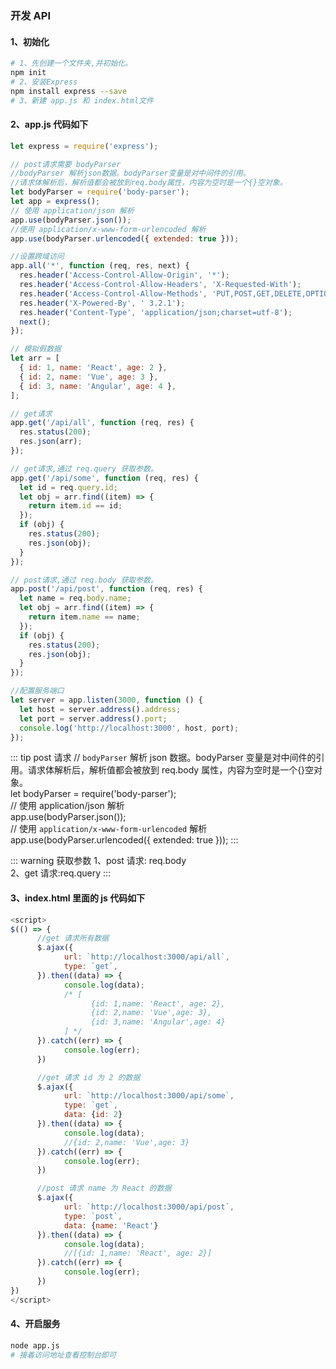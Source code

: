 ### 开发 API

#### 1、初始化

```bash
# 1、先创建一个文件夹,并初始化。
npm init
# 2、安装Express
npm install express --save
# 3、新建 app.js 和 index.html文件
```

#### 2、app.js 代码如下

```js
let express = require('express');

// post请求需要 bodyParser
//bodyParser 解析json数据。bodyParser变量是对中间件的引用。
//请求体解析后，解析值都会被放到req.body属性，内容为空时是一个{}空对象。
let bodyParser = require('body-parser');
let app = express();
// 使用 application/json 解析
app.use(bodyParser.json());
//使用 application/x-www-form-urlencoded 解析
app.use(bodyParser.urlencoded({ extended: true }));

//设置跨域访问
app.all('*', function (req, res, next) {
  res.header('Access-Control-Allow-Origin', '*');
  res.header('Access-Control-Allow-Headers', 'X-Requested-With');
  res.header('Access-Control-Allow-Methods', 'PUT,POST,GET,DELETE,OPTIONS');
  res.header('X-Powered-By', ' 3.2.1');
  res.header('Content-Type', 'application/json;charset=utf-8');
  next();
});

// 模拟假数据
let arr = [
  { id: 1, name: 'React', age: 2 },
  { id: 2, name: 'Vue', age: 3 },
  { id: 3, name: 'Angular', age: 4 },
];

// get请求
app.get('/api/all', function (req, res) {
  res.status(200);
  res.json(arr);
});

// get请求,通过 req.query 获取参数。
app.get('/api/some', function (req, res) {
  let id = req.query.id;
  let obj = arr.find((item) => {
    return item.id == id;
  });
  if (obj) {
    res.status(200);
    res.json(obj);
  }
});

// post请求,通过 req.body 获取参数。
app.post('/api/post', function (req, res) {
  let name = req.body.name;
  let obj = arr.find((item) => {
    return item.name == name;
  });
  if (obj) {
    res.status(200);
    res.json(obj);
  }
});

//配置服务端口
let server = app.listen(3000, function () {
  let host = server.address().address;
  let port = server.address().port;
  console.log('http://localhost:3000', host, port);
});
```

::: tip post 请求
// `bodyParser` 解析 json 数据。bodyParser 变量是对中间件的引用。请求体解析后，解析值都会被放到 req.body 属性，内容为空时是一个{}空对象。  
let bodyParser = require('body-parser');  
// 使用 application/json 解析  
app.use(bodyParser.json());  
// 使用 `application/x-www-form-urlencoded` 解析  
app.use(bodyParser.urlencoded({ extended: true }));
:::

::: warning 获取参数
1、post 请求: req.body  
2、get 请求:req.query
:::

#### 3、index.html 里面的 js 代码如下

```js
<script>
$(() => {
      //get 请求所有数据
      $.ajax({
            url: `http://localhost:3000/api/all`,
            type: `get`,
      }).then((data) => {
            console.log(data);
            /* [
                  {id: 1,name: 'React', age: 2},
                  {id: 2,name: 'Vue',age: 3},
                  {id: 3,name: 'Angular',age: 4}
            ] */
      }).catch((err) => {
            console.log(err);
      })

      //get 请求 id 为 2 的数据
      $.ajax({
            url: `http://localhost:3000/api/some`,
            type: `get`,
            data: {id: 2}
      }).then((data) => {
            console.log(data);
            //{id: 2,name: 'Vue',age: 3}
      }).catch((err) => {
            console.log(err);
      })

      //post 请求 name 为 React 的数据
      $.ajax({
            url: `http://localhost:3000/api/post`,
            type: `post`,
            data: {name: 'React'}
      }).then((data) => {
            console.log(data);
            //[{id: 1,name: 'React', age: 2}]
      }).catch((err) => {
            console.log(err);
      })
})
</script>
```

#### 4、开启服务

```bash
node app.js
# 接着访问地址查看控制台即可
```
